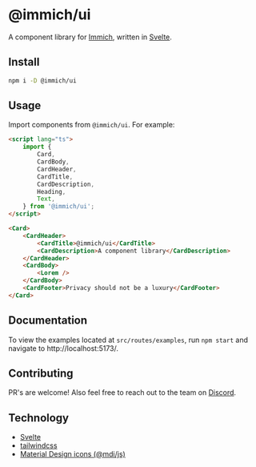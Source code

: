 # @immich/ui

A component library for [Immich](https://immich.app), written in [Svelte](https://svelte.dev).

## Install

```bash
npm i -D @immich/ui
```

## Usage

Import components from `@immich/ui`. For example:

```html
<script lang="ts">
	import {
		Card,
		CardBody,
		CardHeader,
		CardTitle,
		CardDescription,
		Heading,
		Text,
	} from '@immich/ui';
</script>

<Card>
	<CardHeader>
		<CardTitle>@immich/ui</CardTitle>
		<CardDescription>A component library</CardDescription>
	</CardHeader>
	<CardBody>
		<Lorem />
	</CardBody>
	<CardFooter>Privacy should not be a luxury</CardFooter>
</Card>
```

## Documentation

To view the examples located at `src/routes/examples`, run `npm start` and navigate to http://localhost:5173/.

## Contributing

PR's are welcome! Also feel free to reach out to the team on [Discord](https://discord.immich.app).

## Technology

- [Svelte](https://svelte.dev)
- [tailwindcss](https://tailwindcss.com)
- [Material Design icons (@mdi/js)](https://pictogrammers.com/library/mdi/)
